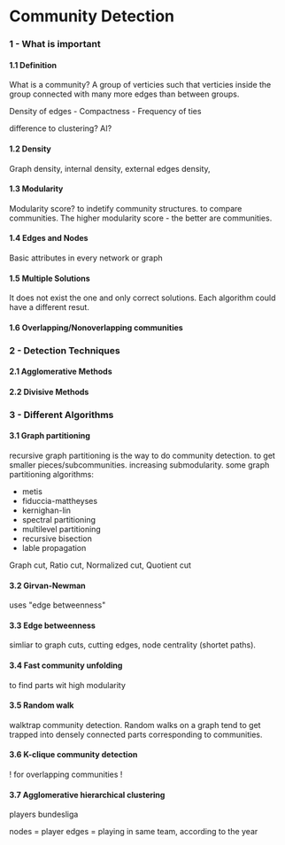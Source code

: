 # Community Detection

### 1 - What is important

#### 1.1 Definition

What is a community? A group of verticies such that verticies inside the group 
connected with many more edges than between groups. 

Density of edges - Compactness - Frequency of ties

difference to clustering? AI?

#### 1.2 Density

Graph density, internal density, external edges density,

#### 1.3 Modularity

Modularity score? to indetify community structures. to compare communities. 
The higher modularity score - the better are communities.

#### 1.4 Edges and Nodes

Basic attributes in every network or graph

#### 1.5 Multiple Solutions

It does not exist the one and only correct solutions. Each algorithm could have a different resut.

#### 1.6 Overlapping/Nonoverlapping communities

### 2 - Detection Techniques

#### 2.1 Agglomerative Methods

#### 2.2 Divisive Methods

### 3 - Different Algorithms

#### 3.1 Graph partitioning

recursive graph partitioning is the way to do community detection. to get smaller pieces/subcommunities. increasing 
submodularity. some graph partitioning algorithms:

- metis
- fiduccia-mattheyses
- kernighan-lin
- spectral partitioning
- multilevel partitioning
- recursive bisection
- lable propagation

Graph cut, Ratio cut, Normalized cut, Quotient cut

#### 3.2 Girvan-Newman

uses "edge betweenness"

#### 3.3 Edge betweenness

simliar to graph cuts, cutting edges, node centrality (shortet paths).

#### 3.4 Fast community unfolding

to find parts wit high modularity

#### 3.5 Random walk

walktrap community detection. Random walks on a graph tend to get trapped into densely connected
parts corresponding to communities.

#### 3.6 K-clique community detection

! for overlapping communities !

#### 3.7 Agglomerative hierarchical clustering


players bundesliga

nodes = player
edges = playing in same team, according to the year